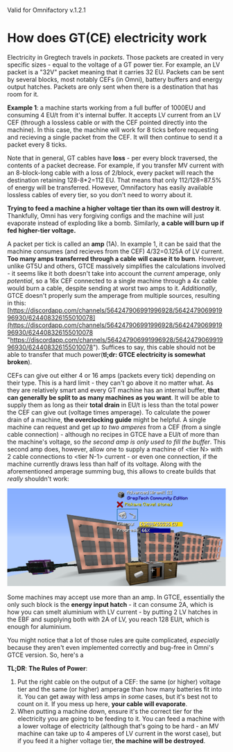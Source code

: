 Valid for Omnifactory v.1.2.1
# How does GT(CE) electricity work
Electricity in Gregtech travels in _packets_. Those packets are created in very specific sizes - equal to the voltage of a GT power tier. For example, an LV packet is a "32V" packet meaning that it carries 32 EU. Packets can be sent by several blocks, most notably CEFs (in Omni), battery buffers and energy output hatches. Packets are only sent when there is a destination that has room for it. 

**Example 1**: a machine starts working from a full buffer of 1000EU and consuming 4 EU/t from it's internal buffer. It accepts LV current from an LV CEF (through a lossless cable or with the CEF pointed directly into the machine). In this case, the machine will work for 8 ticks before requesting and recieving a single packet from the CEF. It will then continue to send it a packet every 8 ticks. 

Note that in general, GT cables have **loss** - per every block traversed, the contents of a packet decrease. For example, if you transfer MV current with an 8-block-long cable with a loss of 2/block, every packet will reach the destination retaining 128-8*2=112 EU. That means that only 112/128=87.5% of energy will be transferred. However, Omnifactory has easily available lossless cables of every tier, so you don't need to worry about it. 

**Trying to feed a machine a higher voltage tier than its own will destroy it**. Thankfully, Omni has very forgiving configs and the machine will just evaporate instead of exploding like a bomb. Similarly, **a cable will burn up if fed higher-tier voltage.**

A packet per tick is called an **amp** (1A). In example 1, it can be said that the machine consumes (and recieves from the CEF) 4/32=0.125A of LV current. **Too many amps transferred through a cable will cause it to burn**. However, unlike GT5U and others, GTCE massively simplifies the calculations involved - it seems like it both doesn't take into account the _current_ amperage, only _potential_, so a 16x CEF connected to a single machine through a 4x cable would burn a cable, despite sending at worst two amps to it. *Additionally*, GTCE doesn't properly sum the amperage from multiple sources, resulting in this: [https://discordapp.com/channels/564247906991996928/564247906991996930/624408326155010078](https://discordapp.com/channels/564247906991996928/564247906991996930/624408326155010078 "https://discordapp.com/channels/564247906991996928/564247906991996930/624408326155010078"). Suffices to say, this cable should not be able to transfer that much power(**tl;dr: GTCE electricity is somewhat broken**).

 CEFs can give out either 4 or 16 amps (packets every tick) depending on their type. This is a hard limit - they can't go above it no matter what. As they are relatively smart and every GT machine has an internal buffer, **that can generally be split to as many machines as you want**. It will be able to supply them as long as their **total drain** in EU/t is less than the total power the CEF can give out (voltage times amperage). To calculate the power drain of a machine, **the overclocking guide** might be helpful. A single machine can request and get *up to two amperes* from a CEF (from a single cable connection) - although no recipes in GTCE have a EU/t of more than the machine's voltage, so *the second amp is only used to fill the buffer*. This second amp does, however, allow one to supply a machine of \<tier N\> with 2 cable connections to \<tier N-1\> current - or even one connection, if the machine currently draws less than half of its voltage. Along with the aforementioned amperage summing bug, this allows to create builds that *really* shouldn't work:

![Neeve_Amp_Experiment.png](files/Electricity/Neeve_Amp_Experiment.png)

Some machines may accept use more than an amp. In GTCE, essentially the only such block is the **energy input hatch** - it can consume 2A, which is how you can smelt aluminium with LV current - by putting 2 LV hatches in the EBF and supplying both with 2A of LV, you reach 128 EU/t, which is enough for aluminium.

You might notice that a lot of those rules are quite complicated, _especially_ because they aren't even implemented correctly and bug-free in Omni's GTCE version. So, here's a 

**TL;DR**: **The Rules of Power**: 
1. Put the right cable on the output of a CEF: the same (or higher) voltage tier and the same (or higher) amperage than how many batteries fit into it. You can get away with less amps in _some_ cases, but it's best not to count on it. If you mess up here, **your cable will evaporate**. 
2. When putting a machine down, ensure it's the correct tier for the electricity you are going to be feeding to it. You can feed a machine with a lower voltage of electricity (although that's going to be hard - an MV machine can take up to 4 amperes of LV current in the worst case), but if you feed it a higher voltage tier, **the machine will be destroyed**.
